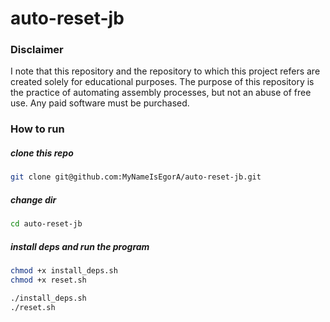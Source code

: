 # auto-reset-jb

### Disclaimer 
I note that this repository and the repository to which this project refers are created solely for educational purposes. The purpose of this repository is the practice of automating assembly processes, but not an abuse of free use. Any paid software must be purchased. 


### How to run

##### clone this repo
```sh
git clone git@github.com:MyNameIsEgorA/auto-reset-jb.git
```

##### change dir
```sh
cd auto-reset-jb
```

##### install deps and run the program
```sh
chmod +x install_deps.sh
chmod +x reset.sh

./install_deps.sh
./reset.sh
```

